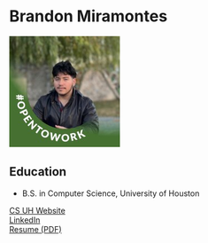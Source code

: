 
# Brandon Miramontes

![Profile Picture](images/1711405648833.jfif)

## Education
- B.S. in Computer Science, University of Houston

[CS UH Website](https://accessuh.uh.edu/login.php)  
[LinkedIn](https://www.linkedin.com/in/brandon-miramontes-4796a12b3/)  
[Resume (PDF)](files/resume.pdf)


